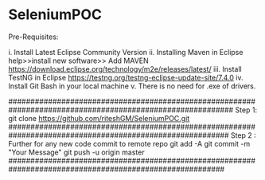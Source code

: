 # SeleniumPOC
Pre-Requisites:

i. Install Latest Eclipse Community Version
ii. Installing Maven in Eclipse
help>>install new software>> Add
MAVEN
https://download.eclipse.org/technology/m2e/releases/latest/
iii. Install TestNG in Eclipse
https://testng.org/testng-eclipse-update-site/7.4.0
iv. Install Git Bash in your local machine
v. There is no need for .exe of drivers.

###########################################################################################################
Step 1: 
git clone https://github.com/riteshGM/SeleniumPOC.git
##########################################################################################################
Step 2 :
Further for any new code commit to remote repo
git add -A
git commit -m "Your Message"
git push -u origin master
#########################################################################################################
